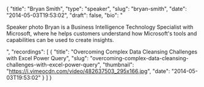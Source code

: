 {
  "title": "Bryan Smith",
  "type": "speaker",
  "slug": "bryan-smith",
  "date": "2014-05-03T19:53:02",
  "draft": false,
  "bio": "<p>Speaker photo Bryan is a Business Intelligence Technology Specialist with Microsoft, where he helps customers understand how Microsoft's tools and capabilities can be used to create insights.</p>",
  "recordings": [
    {
      "title": "Overcoming Complex Data Cleansing Challenges with Excel Power Query",
      "slug": "overcoming-complex-data-cleansing-challenges-with-excel-power-query",
      "thumbnail": "https://i.vimeocdn.com/video/482637503_295x166.jpg",
      "date": "2014-05-03T19:53:02"
    }
  ]
}